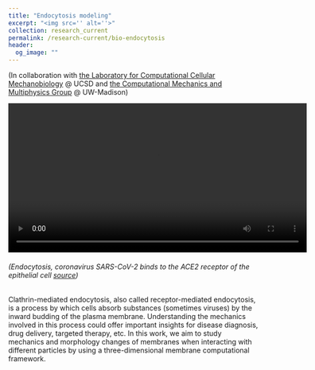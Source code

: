 ```yaml
---
title: "Endocytosis modeling"
excerpt: "<img src='' alt=''>"
collection: research_current
permalink: /research-current/bio-endocytosis
header: 
  og_image: ""
---
```


(In collaboration with [the Laboratory for Computational Cellular Mechanobiology](https://sites.google.com/eng.ucsd.edu/prangamani/home?authuser=0) @ UCSD and [the Computational Mechanics and Multiphysics Group](https://compphys.me.wisc.edu/) @ UW-Madison)


<p style="text-align:center">
<video width="600px" autoplay loop>
<source src="https://upload.wikimedia.org/wikipedia/commons/transcoded/7/77/Endocytosis_7.webm/Endocytosis_7.webm.480p.vp9.webm" type="video/webm"> 
</video>

<h6>(Endocytosis, coronavirus SARS-CoV-2 binds to the ACE2 receptor of the epithelial cell <a href="https://en.wikipedia.org/wiki/Endocytosis">source</a>)</h6>


Clathrin-mediated endocytosis, also called receptor-mediated endocytosis, is a process by which cells absorb substances (sometimes viruses) by the inward budding of the plasma membrane. Understanding the mechanics involved in this process could offer important insights for disease diagnosis, drug delivery, targeted therapy, etc. In this work, we aim to study mechanics and morphology changes of membranes when interacting with different particles by using a three-dimensional membrane computational framework.

